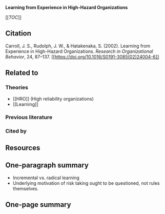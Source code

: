 **Learning from Experience in High-Hazard Organizations**

[[_TOC_]]

## Citation
Carroll, J. S., Rudolph, J. W., & Hatakenaka, S. (2002). Learning from Experience in High-Hazard Organizations. *Research in Organizational Behavior*, 24, 87–137. [[https://doi.org/10.1016/S0191-3085(02)24004-6]]

## Related to

### Theories
* [[HRO]] (High reliability organizations)
* [[Learning]]

### Previous literature

### Cited by

## Resources

## One-paragraph summary

* Incremental vs. radical learning
* Underlying motivation of risk taking ought to be questioned, not rules themselves.

## One-page summary